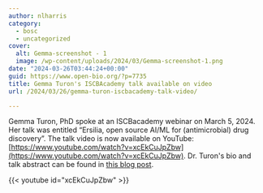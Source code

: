 ```yaml
---
author: nlharris
category:
  - bosc
  - uncategorized
cover:
  alt: Gemma-screenshot - 1
  image: /wp-content/uploads/2024/03/Gemma-screenshot-1.png
date: "2024-03-26T03:44:24+00:00"
guid: https://www.open-bio.org/?p=7735
title: Gemma Turon's ISCBAcademy talk available on video
url: /2024/03/26/gemma-turon-iscbacademy-talk-video/

---
```

Gemma Turon, PhD spoke at an ISCBacademy webinar on March 5, 2024. Her talk was entitled “Ersilia, open source AI/ML for (antimicrobial) drug discovery”. The talk video is now available on YouTube: [https://www.youtube.com/watch?v=xcEkCuJpZbw](https://www.youtube.com/watch?v=xcEkCuJpZbw). Dr. Turon's bio and talk abstract can be found in [this blog post](/2024/02/08/iscbacademy-gemma-turon/).

{{< youtube id="xcEkCuJpZbw" >}}
